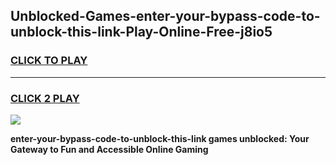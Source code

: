 
## Unblocked-Games-enter-your-bypass-code-to-unblock-this-link-Play-Online-Free-j8io5
<h3>
<a href="https://premium76.site?title=enter-your-bypass-code-to-unblock-this-link&ref=26A">CLICK TO PLAY</a></h3>
<hr>

<h3>
<a href="https://premium76.site?title=enter-your-bypass-code-to-unblock-this-link&ref=26A">CLICK 2 PLAY</a>
  
</h3>

<a href="https://premium76.site?title=enter-your-bypass-code-to-unblock-this-link&ref=26A"><img src="https://clearcache.store/games.png"></a>


**enter-your-bypass-code-to-unblock-this-link games unblocked: Your Gateway to Fun and Accessible Online Gaming**
